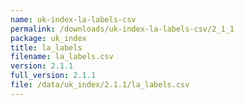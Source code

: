 ```yaml
---
name: uk-index-la-labels-csv
permalink: /downloads/uk-index-la-labels-csv/2_1_1
package: uk_index
title: la_labels
filename: la_labels.csv
version: 2.1.1
full_version: 2.1.1
file: /data/uk_index/2.1.1/la_labels.csv
---
```

